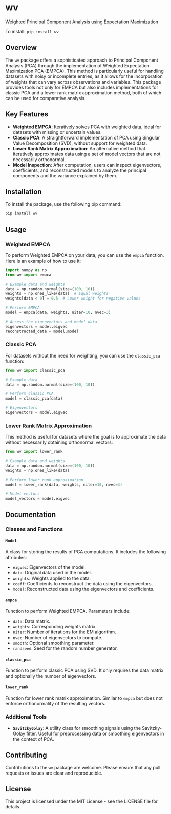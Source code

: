 # wv
Weighted Principal Component Analysis using Expectation Maximization

To install:	```pip install wv```

## Overview
The `wv` package offers a sophisticated approach to Principal Component Analysis (PCA) through the implementation of Weighted Expectation Maximization PCA (EMPCA). This method is particularly useful for handling datasets with noisy or incomplete entries, as it allows for the incorporation of weights that can vary across observations and variables. This package provides tools not only for EMPCA but also includes implementations for classic PCA and a lower rank matrix approximation method, both of which can be used for comparative analysis.

## Key Features
- **Weighted EMPCA**: Iteratively solves PCA with weighted data, ideal for datasets with missing or uncertain values.
- **Classic PCA**: A straightforward implementation of PCA using Singular Value Decomposition (SVD), without support for weighted data.
- **Lower Rank Matrix Approximation**: An alternative method that iteratively approximates data using a set of model vectors that are not necessarily orthonormal.
- **Model Inspection**: After computation, users can inspect eigenvectors, coefficients, and reconstructed models to analyze the principal components and the variance explained by them.

## Installation
To install the package, use the following pip command:
```bash
pip install wv
```

## Usage

### Weighted EMPCA
To perform Weighted EMPCA on your data, you can use the `empca` function. Here is an example of how to use it:

```python
import numpy as np
from wv import empca

# Example data and weights
data = np.random.normal(size=(100, 10))
weights = np.ones_like(data)  # Equal weights
weights[data < 0] = 0.5  # Lower weight for negative values

# Perform EMPCA
model = empca(data, weights, niter=10, nvec=3)

# Access the eigenvectors and model data
eigenvectors = model.eigvec
reconstructed_data = model.model
```

### Classic PCA
For datasets without the need for weighting, you can use the `classic_pca` function:

```python
from wv import classic_pca

# Example data
data = np.random.normal(size=(100, 10))

# Perform classic PCA
model = classic_pca(data)

# Eigenvectors
eigenvectors = model.eigvec
```

### Lower Rank Matrix Approximation
This method is useful for datasets where the goal is to approximate the data without necessarily obtaining orthonormal vectors:

```python
from wv import lower_rank

# Example data and weights
data = np.random.normal(size=(100, 10))
weights = np.ones_like(data)

# Perform lower rank approximation
model = lower_rank(data, weights, niter=10, nvec=3)

# Model vectors
model_vectors = model.eigvec
```

## Documentation

### Classes and Functions

#### `Model`
A class for storing the results of PCA computations. It includes the following attributes:
- `eigvec`: Eigenvectors of the model.
- `data`: Original data used in the model.
- `weights`: Weights applied to the data.
- `coeff`: Coefficients to reconstruct the data using the eigenvectors.
- `model`: Reconstructed data using the eigenvectors and coefficients.

#### `empca`
Function to perform Weighted EMPCA. Parameters include:
- `data`: Data matrix.
- `weights`: Corresponding weights matrix.
- `niter`: Number of iterations for the EM algorithm.
- `nvec`: Number of eigenvectors to compute.
- `smooth`: Optional smoothing parameter.
- `randseed`: Seed for the random number generator.

#### `classic_pca`
Function to perform classic PCA using SVD. It only requires the data matrix and optionally the number of eigenvectors.

#### `lower_rank`
Function for lower rank matrix approximation. Similar to `empca` but does not enforce orthonormality of the resulting vectors.

### Additional Tools
- **`SavitzkyGolay`**: A utility class for smoothing signals using the Savitzky-Golay filter. Useful for preprocessing data or smoothing eigenvectors in the context of PCA.

## Contributing
Contributions to the `wv` package are welcome. Please ensure that any pull requests or issues are clear and reproducible.

## License
This project is licensed under the MIT License - see the LICENSE file for details.
